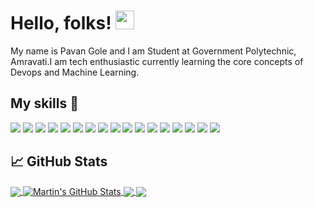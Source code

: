 # Hello, folks! <img src="https://raw.githubusercontent.com/MartinHeinz/MartinHeinz/master/wave.gif" width="30px">
My name is Pavan Gole and I am Student at Government Polytechnic, Amravati.I am tech enthusiastic currently learning the core concepts of Devops and Machine Learning.


## My skills 🚀
![](https://img.shields.io/badge/OS-Linux-informational?style=flat&logo=linux&logoColor=pink&color=2bbc8a)
![](https://img.shields.io/badge/Editor-Vscode-informational?style=flat&logo=visualstudiocode&logoColor=skyblue&color=2bbc8a)
![](https://img.shields.io/badge/Code-Python-informational?style=flat&logo=python&logoColor=yellow&color=2bbc8a)
![](https://img.shields.io/badge/Code-JavaScript-informational?style=flat&logo=javascript&logoColor=yellow&color=2bbc8a)
![](https://img.shields.io/badge/Code-C-informational?style=flat&logo=c&logoColor=white&color=2bbc8a)
![](https://img.shields.io/badge/Code-C++-informational?style=flat&logo=cplusplus&logoColor=darkblue&color=2bbc8a)
![](https://img.shields.io/badge/Shell-Bash-informational?style=flat&logo=gnu-bash&logoColor=green&color=2bbc8a)
![](https://img.shields.io/badge/Tools-Docker-informational?style=flat&logo=docker&logoColor=blue&color=2bbc8a)
![](https://img.shields.io/badge/Tools-Kubernetes-informational?style=flat&logo=kubernetes&logoColor=blue&color=2bbc8a)
![](https://img.shields.io/badge/Tools-Ansible-informational?style=flat&logo=ansible&logoColor=red&color=2bbc8a)
![](https://img.shields.io/badge/Tools-Jenkins-informational?style=flat&logo=jenkins&logoColor=red&color=2bbc8a)
![](https://img.shields.io/badge/Tools-Terraform-informational?style=flat&logo=terraform&logoColor=darkblue&color=2bbc8a)
![](https://img.shields.io/badge/Tools-Hadoop-informational?style=flat&logo=apache&logoColor=yellow&color=2bbc8a)
![](https://img.shields.io/badge/Tools-Spark-informational?style=flat&logo=apachespark&logoColor=orange&color=2bbc8a)
![](https://img.shields.io/badge/Cloud-Amazon_Web_Serivices-informational?style=flat&logo=amazonaws&logoColor=orange&color=2bbc8a)
![](https://img.shields.io/badge/Cloud-Microsoft_Azure-informational?style=flat&logo=microsoftazure&logoColor=orange&color=2bbc8a)
![](https://img.shields.io/badge/Cloud-Google_Cloud-informational?style=flat&logo=googlecloud&logoColor=orange&color=2bbc8a)

## &#x1f4c8; GitHub Stats

<a href="https://github.com/pavangole">
  <img align="center" src="https://github-readme-stats.vercel.app/api/top-langs/?username=pavangole&hide=java,html,Visual Basic .NET,tex&title_color=ffffff&text_color=c9cacc&icon_color=2bbc8a&bg_color=1d1f21&langs_count=3" />

<a href="https://github.com/pavangole/pavangole">
  <img align="center" src="https://github-readme-stats.vercel.app/api?username=pavangole&show_icons=true&line_height=27&count_private=true&title_color=ffffff&text_color=c9cacc&icon_color=2bbc8a&bg_color=1d1f21" alt="Martin's GitHub Stats" />
</a>


<a href="https://github.com/pavangole/ansible">
  <img align="center" src="https://github-readme-stats.vercel.app/api/pin/?username=pavangole&repo=ansible&title_color=ffffff&text_color=c9cacc&icon_color=2bbc8a&bg_color=1d1f21" />
</a>


<a href="https://github.com/pavangole/terraform">
  <img align="center" src="https://github-readme-stats.vercel.app/api/pin/?username=pavangole&repo=terraform&title_color=ffffff&text_color=c9cacc&icon_color=2bbc8a&bg_color=1d1f21" />
</a>    

<!-- links to social media icons -->

<!-- icons with padding -->

[1.1]: http://i.imgur.com/tXSoThF.png (twitter icon with padding)
[2.1]: http://i.imgur.com/0o48UoR.png (github icon with padding)

<!-- icons without padding -->

[1.2]: http://i.imgur.com/wWzX9uB.png (twitter icon without padding)
[2.2]: http://i.imgur.com/9I6NRUm.png (github icon without padding)
[3.2]: https://raw.githubusercontent.com/MartinHeinz/MartinHeinz/master/linkedin-3-16.png (LinkedIn icon without padding)



<!-- Resources -->
<!-- Icons: https://simpleicons.org/ -->
<!-- GitHub Stats: https://github.com/anuraghazra/github-readme-stats -->
<!-- Emojis: https://emojipedia.org/emoji/ -->
<!-- HTML Emojis: https://www.fileformat.info/index.htm -->
<!-- Shields: https://shields.io/ -->
<!-- Awesome GitHub Profile README: https://github.com/abhisheknaiidu/awesome-github-profile-readme -->
